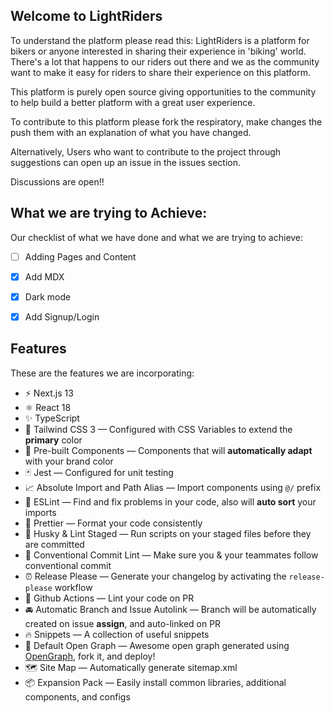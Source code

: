 ## Welcome to LightRiders

To understand the platform please read this:
LightRiders is a platform for bikers or anyone interested in sharing their experience in 'biking' world.
There's a lot that happens  to our riders out there and we as the community want to make it easy for riders to share their experience on this platform.

This platform is purely open source giving opportunities to the community to help build a better platform with a great user experience.

To contribute to this platform please fork the respiratory, make changes the push them with an explanation of what you have changed.

Alternatively,
Users who want to contribute to the project through suggestions can open up an issue in the issues section.

Discussions are open!!

## What we are trying to Achieve:

Our checklist of what we have done and what we are trying to achieve:

- [ ] Adding Pages and Content
- [x] Add MDX
- [x] Dark mode
- [x] Add Signup/Login


## Features
These are the features we are incorporating:

- ⚡️ Next.js 13
- ⚛️ React 18
- ✨ TypeScript
- 💨 Tailwind CSS 3 — Configured with CSS Variables to extend the **primary** color
- 💎 Pre-built Components — Components that will **automatically adapt** with your brand color
- 🃏 Jest — Configured for unit testing
- 📈 Absolute Import and Path Alias — Import components using `@/` prefix
- 📏 ESLint — Find and fix problems in your code, also will **auto sort** your imports
- 💖 Prettier — Format your code consistently
- 🐶 Husky & Lint Staged — Run scripts on your staged files before they are committed
- 🤖 Conventional Commit Lint — Make sure you & your teammates follow conventional commit
- ⏰ Release Please — Generate your changelog by activating the `release-please` workflow
- 👷 Github Actions — Lint your code on PR
- 🚘 Automatic Branch and Issue Autolink — Branch will be automatically created on issue **assign**, and auto-linked on PR
- 🔥 Snippets — A collection of useful snippets
- 👀 Default Open Graph — Awesome open graph generated using [OpenGraph]([[https://github.com/theodorusclarence/og](https://github.com/dennis2018/OpenGraph)](https://github.com/dennis2018/OpenGraph)), fork it, and deploy!
- 🗺 Site Map — Automatically generate sitemap.xml
- 📦 Expansion Pack — Easily install common libraries, additional components, and configs
